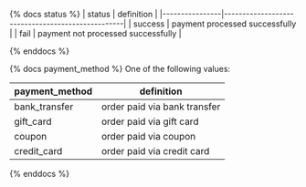 {% docs status %}
| status         | definition                                       |
|----------------|--------------------------------------------------|
| success        | payment processed successfully                   |
| fail           | payment not processed successfully               |

{% enddocs %}

{% docs payment_method %}
One of the following values: 

| payment_method | definition                                       |
|----------------|--------------------------------------------------|
| bank_transfer  | order paid via bank transfer                     |
| gift_card      | order paid via      gift card                    |
| coupon         | order paid via coupon                            |
| credit_card    | order paid via credit card                       |

{% enddocs %}